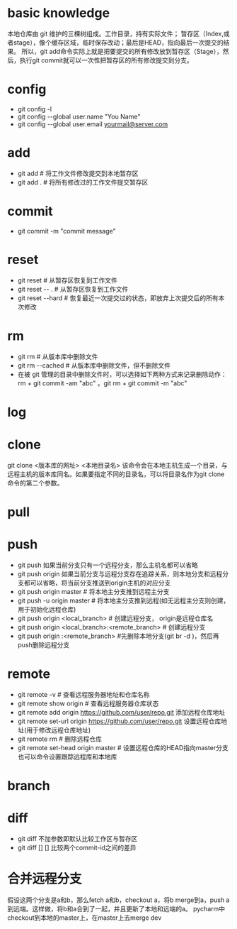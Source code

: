 # basic knowledge
本地仓库由 git 维护的三棵树组成。工作目录，持有实际文件； 暂存区（Index,或者stage），像个缓存区域，临时保存改动；最后是HEAD，指向最后一次提交的结果。
所以，git add命令实际上就是把要提交的所有修改放到暂存区（Stage），然后，执行git commit就可以一次性把暂存区的所有修改提交到分支。

# config
* git config -l 
* git config --global user.name "You Name"
* git config --global user.email yourmail@server.com

# add
* git add <file> # 将工作文件修改提交到本地暂存区
* git add . # 将所有修改过的工作文件提交暂存区

# commit
* git commit -m "commit message"

# reset
* git reset <file> # 从暂存区恢复到工作文件
* git reset -- . # 从暂存区恢复到工作文件
* git reset --hard # 恢复最近一次提交过的状态，即放弃上次提交后的所有本次修改

# rm
* git rm <file> # 从版本库中删除文件
* git rm <file> --cached # 从版本库中删除文件，但不删除文件
* 在被 git 管理的目录中删除文件时，可以选择如下两种方式来记录删除动作：rm + git commit -am "abc" 。git rm + git commit -m "abc"

# log

# clone
git clone <版本库的网址> <本地目录名> 该命令会在本地主机生成一个目录，与远程主机的版本库同名。如果要指定不同的目录名，可以将目录名作为git clone命令的第二个参数。

# pull


# push
* git push 如果当前分支只有一个远程分支，那么主机名都可以省略
* git push origin  如果当前分支与远程分支存在追踪关系，则本地分支和远程分支都可以省略，将当前分支推送到origin主机的对应分支
* git push origin master # 将本地主分支推到远程主分支
* git push -u origin master # 将本地主分支推到远程(如无远程主分支则创建，用于初始化远程仓库)
* git push origin <local_branch> # 创建远程分支， origin是远程仓库名
* git push origin <local_branch>:<remote_branch> # 创建远程分支
* git push origin :<remote_branch> #先删除本地分支(git br -d <branch>)，然后再push删除远程分支

# remote
* git remote -v # 查看远程服务器地址和仓库名称
* git remote show origin # 查看远程服务器仓库状态
* git remote add origin https://github.com/user/repo.git 添加远程仓库地址
* git remote set-url origin https://github.com/user/repo.git 设置远程仓库地址(用于修改远程仓库地址) 
* git remote rm <repository> # 删除远程仓库
* git remote set-head origin master # 设置远程仓库的HEAD指向master分支
也可以命令设置跟踪远程库和本地库

# branch

# diff
* git diff 不加参数即默认比较工作区与暂存区
* git diff [<commit-id>] [<commit-id>] 比较两个commit-id之间的差异


# 合并远程分支
假设这两个分支是a和b，那么fetch a和b，checkout a，将b merge到a，push a到远端。这样做，将b和a合到了一起，并且更新了本地和远端的a。
pycharm中
checkout到本地的master上，在master上去merge dev